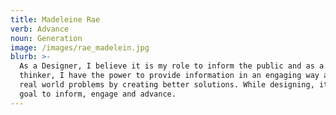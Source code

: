 ```yaml
---
title: Madeleine Rae
verb: Advance
noun: Generation
image: /images/rae_madelein.jpg
blurb: >-
  As a Designer, I believe it is my role to inform the public and as a creative
  thinker, I have the power to provide information in an engaging way and solve
  real world problems by creating better solutions. While designing, it is my
  goal to inform, engage and advance.
---
```


